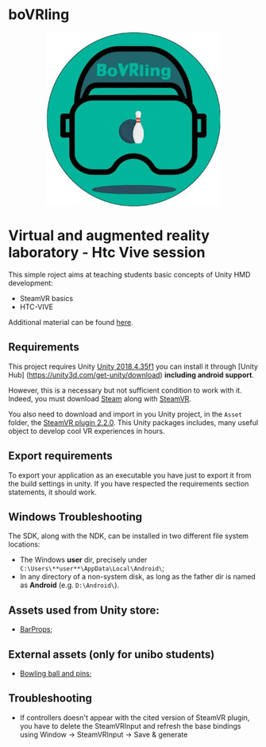 # boVRling 
<p align="center">
  <img src="icon.png" width="350" alt="accessibility text">
</p>



# Virtual and augmented reality laboratory - Htc Vive session
This simple  roject aims at teaching students basic concepts of Unity HMD development:
* SteamVR basics
* HTC-VIVE 

Additional material can be found [here](https://valvesoftware.github.io/steamvr_unity_plugin/).  

## Requirements
This project requires Unity [Unity 2018.4.35f1](https://unity3d.com/es/unity/whats-new/2018.4.35) you can install it through [Unity Hub] (https://unity3d.com/get-unity/download) **including android support**. 

However, this is a necessary but not sufficient condition to work with it. Indeed, you must download [Steam](https://store.steampowered.com/?l=italian) along with [SteamVR](https://store.steampowered.com/steamvr?l=italian). 

You also need to download and import in you Unity project, in the ```Asset``` folder, the [SteamVR plugin 2.2.0](https://github.com/ValveSoftware/steamvr_unity_plugin/releases/tag/2.2.0). This Unity packages includes, many useful object to develop cool VR experiences in hours.

## Export requirements
To export your application as an executable you have just to export it from the build settings in unity. If you have respected the requirements section statements, it should work.

## Windows Troubleshooting

The SDK, along with the NDK, can be installed in two different file system locations:
* The Windows **user** dir, precisely under ```C:\Users\**user**\AppData\Local\Android\```;
* In any directory of a non-system disk, as long as the father dir is named as **Android** (e.g. ```D:\Android\```).

##  Assets used from Unity store:
- [BarProps](https://assetstore.unity.com/packages/3d/props/barprops-137130);

##  External assets (only for unibo students)
- [Bowling ball and pins](https://liveunibo-my.sharepoint.com/:f:/g/personal/lorenzo_stacchio_studio_unibo_it/EnALqIgwh41Ku3vPV9kvMFQBcLDipEP_bs2eDAbXQnpaCA?e=uCZs4C);


##  Troubleshooting
- If controllers doesn't appear with the cited version of SteamVR plugin, you have to delete the SteamVRInput and refresh the base bindings using Window -> SteamVRInput -> Save & generate

